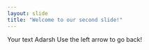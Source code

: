 ```yaml
---
layout: slide
title: "Welcome to our second slide!"
---
```

Your text
Adarsh
Use the left arrow to go back!

